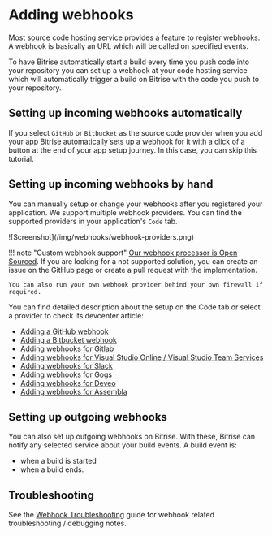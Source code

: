 # Adding webhooks

Most source code hosting service provides a feature to register webhooks. A webhook is basically an URL which will be called on specified events.

To have Bitrise automatically start a build every time you push code into your repository you can set up a webhook at your code hosting service which will automatically trigger a build on Bitrise with the code you push to your repository.

## Setting up incoming webhooks automatically

If you select `GitHub` or `Bitbucket` as the source code provider when you add your app Bitrise automatically sets up a webhook for it with a click of a button at the end of your app setup journey. In this case, you can skip this tutorial.

## Setting up incoming webhooks by hand

You can manually setup or change your webhooks after you registered your application. We support multiple webhook providers. You can find the supported providers in your application's `Code` tab.

!\[Screenshot\]\(/img/webhooks/webhook-providers.png\)

!!! note "Custom webhook support" [Our webhook processor is Open Sourced](https://github.com/bitrise-io/bitrise-webhooks). If you are looking for a not supported solution, you can create an issue on the GitHub page or create a pull request with the implementation.

```text
You can also run your own webhook provider behind your own firewall if required.
```

You can find detailed description about the setup on the Code tab or select a provider to check its devcenter article:

* [Adding a GitHub webhook](https://github.com/OrganizationDummy/devcenter/tree/acf5f40e38b6dcf6fe62e839a4c04acb31fdebd2/webhooks/adding-a-github-webhook/README.md)
* [Adding a Bitbucket webhook](https://github.com/OrganizationDummy/devcenter/tree/acf5f40e38b6dcf6fe62e839a4c04acb31fdebd2/webhooks/adding-a-bitbucket-webhook/README.md)
* [Adding webhooks for Gitlab](https://github.com/OrganizationDummy/devcenter/tree/acf5f40e38b6dcf6fe62e839a4c04acb31fdebd2/webhooks/adding-a-gitlab-webhook/README.md)
* [Adding webhooks for Visual Studio Online / Visual Studio Team Services](https://github.com/OrganizationDummy/devcenter/tree/acf5f40e38b6dcf6fe62e839a4c04acb31fdebd2/webhooks/adding-a-visual-studio-webhook/README.md)
* [Adding webhooks for Slack](https://github.com/OrganizationDummy/devcenter/tree/acf5f40e38b6dcf6fe62e839a4c04acb31fdebd2/webhooks/adding-a-slack-webhook/README.md)
* [Adding webhooks for Gogs](https://github.com/OrganizationDummy/devcenter/tree/acf5f40e38b6dcf6fe62e839a4c04acb31fdebd2/webhooks/adding-a-gogs-webhook/README.md)
* [Adding webhooks for Deveo](https://github.com/OrganizationDummy/devcenter/tree/acf5f40e38b6dcf6fe62e839a4c04acb31fdebd2/webhooks/adding-deveo-webhook/README.md)
* [Adding webhooks for Assembla](https://github.com/OrganizationDummy/devcenter/tree/acf5f40e38b6dcf6fe62e839a4c04acb31fdebd2/webhooks/adding-assembla-webhook/README.md)

## Setting up outgoing webhooks

You can also set up outgoing webhooks on Bitrise. With these, Bitrise can notify any selected service about your build events. A build event is:

* when a build is started
* when a build ends.

## Troubleshooting

See the [Webhook Troubleshooting](https://github.com/OrganizationDummy/devcenter/tree/acf5f40e38b6dcf6fe62e839a4c04acb31fdebd2/webhooks/troubleshooting/README.md) guide for webhook related troubleshooting / debugging notes.

